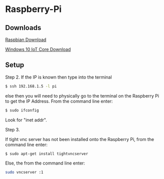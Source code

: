 # Raspberry-Pi


## Downloads

[Raspbian Download](https://www.raspberrypi.org/downloads/raspbian/)

[Windows 10 IoT Core Download](https://developer.microsoft.com/en-us/windows/iot/getstarted)

## Setup

Step 2. If the IP is known then type into the terminal

```bash
$ ssh 192.168.1.5 -l pi
```

else then you will need to physically go to the terminal on the Raspberry Pi to get the IP Address. From the command line enter:

```bash
$ sudo ifconfig
```

Look for "inet addr".

Step 3.

If tight vnc server has not been installed onto the Raspberry Pi, from the command line enter:

```bash
$ sudo apt-get install tightvncserver
```

Else, the from the command line enter:

```bash
sudo vncserver :1
```
